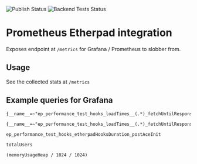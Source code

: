 ![Publish Status](https://github.com/ether/ep_prometheus/workflows/Node.js%20Package/badge.svg) ![Backend Tests Status](https://github.com/ether/ep_prometheus/workflows/Backend%20tests/badge.svg)

# Prometheus Etherpad integration

Exposes endpoint at ``/metrics`` for Grafana / Prometheus to slobber from.

## Usage

See the collected stats at ``/metrics``

## Example queries for Grafana

```
{__name__=~"ep_performance_test_hooks_loadTimes__(.*)_fetchUntilResponseEndTime"}
``` 

```
{__name__=~"ep_performance_test_hooks_loadTimes__(.*)_fetchUntilResponseEndTime"}
```

```
ep_performance_test_hooks_etherpadHooksDuration_postAceInit
```

```
totalUsers
```

```
(memoryUsageHeap / 1024 / 1024)
```
